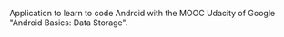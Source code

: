 Application to learn to code Android with the MOOC Udacity of Google "Android Basics: Data Storage".
